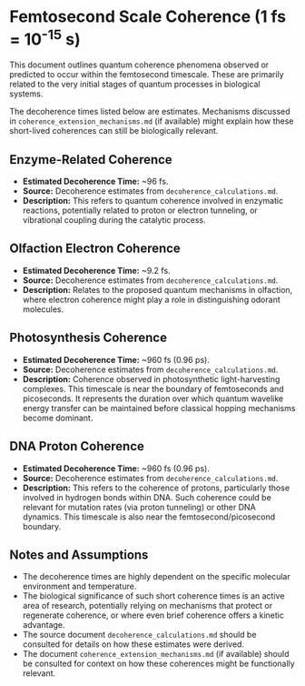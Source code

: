 # Femtosecond Scale Coherence (1 fs = 10<sup>-15</sup> s)

This document outlines quantum coherence phenomena observed or predicted to occur within the femtosecond timescale. These are primarily related to the very initial stages of quantum processes in biological systems.

The decoherence times listed below are estimates. Mechanisms discussed in `coherence_extension_mechanisms.md` (if available) might explain how these short-lived coherences can still be biologically relevant.

## Enzyme-Related Coherence

*   **Estimated Decoherence Time:** ~96 fs.
*   **Source:** Decoherence estimates from `decoherence_calculations.md`.
*   **Description:** This refers to quantum coherence involved in enzymatic reactions, potentially related to proton or electron tunneling, or vibrational coupling during the catalytic process.

## Olfaction Electron Coherence

*   **Estimated Decoherence Time:** ~9.2 fs.
*   **Source:** Decoherence estimates from `decoherence_calculations.md`.
*   **Description:** Relates to the proposed quantum mechanisms in olfaction, where electron coherence might play a role in distinguishing odorant molecules.

## Photosynthesis Coherence

*   **Estimated Decoherence Time:** ~960 fs (0.96 ps).
*   **Source:** Decoherence estimates from `decoherence_calculations.md`.
*   **Description:** Coherence observed in photosynthetic light-harvesting complexes. This timescale is near the boundary of femtoseconds and picoseconds. It represents the duration over which quantum wavelike energy transfer can be maintained before classical hopping mechanisms become dominant.

## DNA Proton Coherence

*   **Estimated Decoherence Time:** ~960 fs (0.96 ps).
*   **Source:** Decoherence estimates from `decoherence_calculations.md`.
*   **Description:** This refers to the coherence of protons, particularly those involved in hydrogen bonds within DNA. Such coherence could be relevant for mutation rates (via proton tunneling) or other DNA dynamics. This timescale is also near the femtosecond/picosecond boundary.

## Notes and Assumptions

*   The decoherence times are highly dependent on the specific molecular environment and temperature.
*   The biological significance of such short coherence times is an active area of research, potentially relying on mechanisms that protect or regenerate coherence, or where even brief coherence offers a kinetic advantage.
*   The source document `decoherence_calculations.md` should be consulted for details on how these estimates were derived.
*   The document `coherence_extension_mechanisms.md` (if available) should be consulted for context on how these coherences might be functionally relevant.
